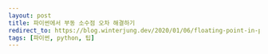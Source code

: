 ```yaml
---
layout: post
title: 파이썬에서 부동 소수점 오차 해결하기
redirect_to: https://blog.winterjung.dev/2020/01/06/floating-point-in-python
tags: [파이썬, python, 팁]
---
```

